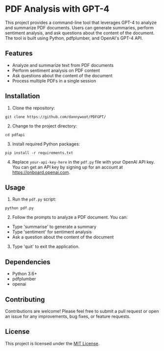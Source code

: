 # PDF Analysis with GPT-4

This project provides a command-line tool that leverages GPT-4 to analyze and summarize PDF documents. Users can generate summaries, perform sentiment analysis, and ask questions about the content of the document. The tool is built using Python, pdfplumber, and OpenAI's GPT-4 API.

## Features

- Analyze and summarize text from PDF documents
- Perform sentiment analysis on PDF content
- Ask questions about the content of the document
- Process multiple PDFs in a single session

## Installation

1. Clone the repository:
```
git clone https://github.com/dannywoot/PDFGPT/
```

2. Change to the project directory:
```
cd pdfapi
```


3. Install required Python packages:
```
pip install -r requirements.txt
```

4. Replace `your-api-key-here` in the `pdf.py` file with your OpenAI API key. You can get an API key by signing up for an account at https://onboard.openai.com.

## Usage

1. Run the `pdf.py` script:
```
python pdf.py
```

2. Follow the prompts to analyze a PDF document. You can:
- Type 'summarise' to generate a summary
- Type 'sentiment' for sentiment analysis
- Ask a question about the content of the document

3. Type 'quit' to exit the application.

## Dependencies

- Python 3.6+
- pdfplumber
- openai

## Contributing

Contributions are welcome! Please feel free to submit a pull request or open an issue for any improvements, bug fixes, or feature requests.

## License

This project is licensed under the [MIT License](LICENSE).


